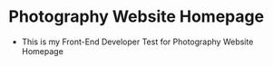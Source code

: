# Photography Website Homepage
- This is my Front-End Developer Test for Photography Website Homepage
  
